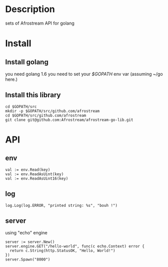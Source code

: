# Description

sets of Afrostream API for golang

# Install

## Install golang

you need golang 1.6
you need to set your *$GOPATH* env var (assuming ~/go here.)

## Install this library

```
cd $GOPATH/src
mkdir -p $GOPATH/src/github.com/afrostream
cd $GOPATH/src/github.com/afrostream
git clone git@github.com:Afrostream/afrostream-go-lib.git
```

# API

## env

```
val := env.Read(key)
val := env.ReadAsUint(key)
val := env.ReadAsUint16(key)
```

## log

```
log.Log(log.ERROR, "printed string: %s", "bouh !")
```

## server

using "echo" engine

```
server := server.New()
server.engine.GET("/hello-world", func(c echo.Context) error {
  return c.String(http.StatusOK, "Hello, World!")
})
server.Spawn("8000")
```
